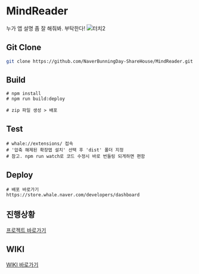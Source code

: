 # MindReader

누가 앱 설명 좀 잘 해줘봐. 부탁한다! ![터치2](https://user-images.githubusercontent.com/26294469/74330154-82bc3780-4dd4-11ea-88f4-dc5f3676f93e.gif)

## Git Clone

```bash
git clone https://github.com/NaverBunningDay-ShareHouse/MindReader.git
```

## Build

```
# npm install
# npm run build:deploy

# zip 파일 생성 > 배포
```

## Test

```
# whale://extensions/ 접속
# '압축 해제된 확장앱 설치' 선택 후 'dist' 폴더 지정
# 참고. npm run watch로 코드 수정시 바로 번들링 되게하면 편함
```

## Deploy
```
# 배포 바로가기
https://store.whale.naver.com/developers/dashboard
```

## 진행상황

[프로젝트 바로가기](https://github.com/NaverBunningDay-ShareHouse/MindReader/projects/1)

## WIKI

[WIKI 바로가기](https://github.com/NaverBunningDay-ShareHouse/MindReader/wiki)

